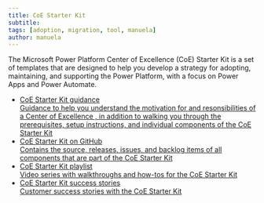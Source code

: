 ```yaml
---
title: CoE Starter Kit
subtitle: 
tags: [adoption, migration, tool, manuela]
author: manuela
---
```


The Microsoft Power Platform Center of Excellence (CoE) Starter Kit is a set of templates that are designed to help you develop a strategy for adopting, maintaining, and supporting the Power Platform, with a focus on Power Apps and Power Automate.

<div>
    <ul class="uk-nav uk-nav-secondary">
        <li class="uk-active"><a href="https://aka.ms/CoEStarterKit"><div>CoE Starter Kit guidance<div class="uk-nav-subtitle">Guidance to help you understand the motivation for and resonsibilities of a Center of Excellence , in addition to walking you through the prerequisites, setup instructions, and individual components of the CoE Starter Kit</div></div></a></li>
        <li class="uk-active"><a href="https://github.com/microsoft/coe-starter-kit"><div>CoE Starter Kit on GitHub<div class="uk-nav-subtitle">Contains the source, releases, issues, and backlog items of all components that are part of the CoE Starter Kit</div></div></a></li>
        <li class="uk-active"><a href="https://aka.ms/coekitvideos"><div>CoE Starter Kit playlist<div class="uk-nav-subtitle">Video series with walkthroughs and how-tos for the CoE Starter Kit </div></div></a></li>
        <li class="uk-active"><a href="https://powerapps.microsoft.com/en-us/blog/power-platform-stories/#COE"><div>CoE Starter Kit success stories<div class="uk-nav-subtitle">Customer success stories with the CoE Starter Kit</div></div></a></li>
    </ul>
</div>



<!-- layout: forward
target: https://learn.microsoft.com/en-us/power-platform/guidance/coe/starter-kit -->